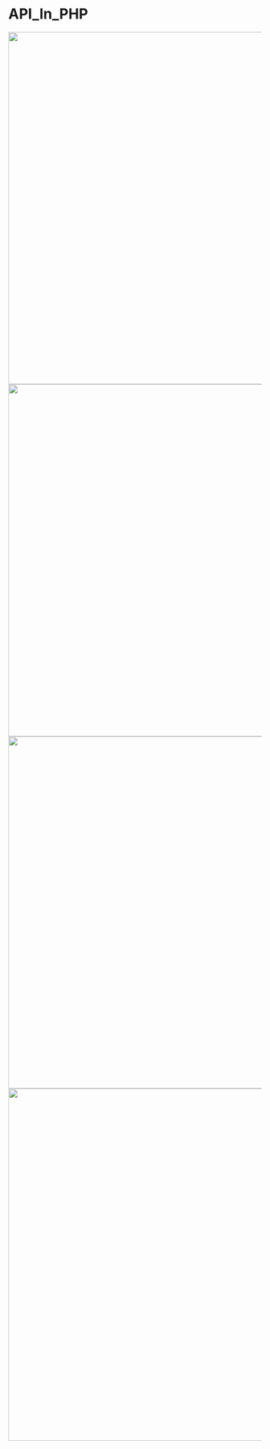 # API_In_PHP


<img src="https://user-images.githubusercontent.com/113710907/223211499-25022914-892d-48c0-aaf9-7dfc1b8b253e.png" width=700>

<img src="https://user-images.githubusercontent.com/113710907/223211729-619df8dc-a727-4e8e-a6d9-8deeeb7b9e11.png" width=700>

<img src="https://user-images.githubusercontent.com/113710907/223212275-9c5d1e66-3d65-472b-8ae2-7f98b09b70de.png" width=700>

<img src="https://user-images.githubusercontent.com/113710907/223212837-c69b492d-9b19-497c-90cd-5cd9e0024b97.png" width=700>



